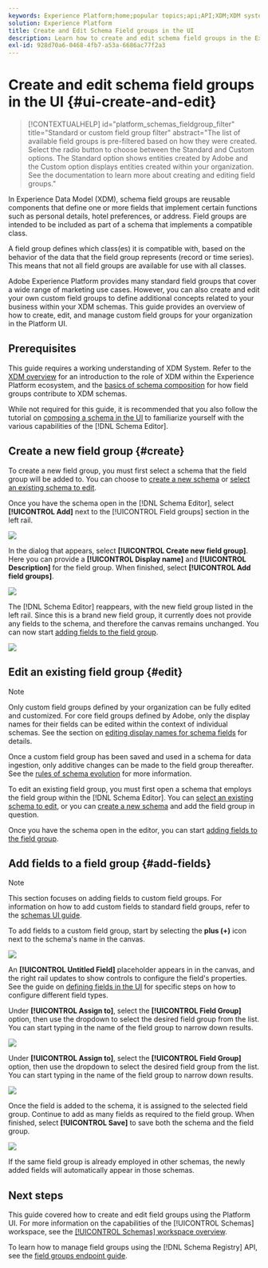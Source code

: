 ```yaml
---
keywords: Experience Platform;home;popular topics;api;API;XDM;XDM system;experience data model;data model;ui;workspace;field group;field groups;
solution: Experience Platform
title: Create and Edit Schema Field groups in the UI
description: Learn how to create and edit schema field groups in the Experience Platform user interface.
exl-id: 928d70a6-0468-4fb7-a53a-6686ac77f2a3
---
```

# Create and edit schema field groups in the UI {#ui-create-and-edit}

>[!CONTEXTUALHELP]
>id="platform_schemas_fieldgroup_filter"
>title="Standard or custom field group filter"
>abstract="The list of available field groups is pre-filtered based on how they were created. Select the radio button to choose between the Standard and Custom options. The Standard option shows entities created by Adobe and the Custom option displays entities created within your organization. See the documentation to learn more about creating and editing field groups."

In Experience Data Model (XDM), schema field groups are reusable components that define one or more fields that implement certain functions such as personal details, hotel preferences, or address. Field groups are intended to be included as part of a schema that implements a compatible class. 

A field group defines which class(es) it is compatible with, based on the behavior of the data that the field group represents (record or time series). This means that not all field groups are available for use with all classes.

Adobe Experience Platform provides many standard field groups that cover a wide range of marketing use cases. However, you can also create and edit your own custom field groups to define additional concepts related to your business within your XDM schemas. This guide provides an overview of how to create, edit, and manage custom field groups for your organization in the Platform UI.

## Prerequisites

This guide requires a working understanding of XDM System. Refer to the [XDM overview](../../home.md) for an introduction to the role of XDM within the Experience Platform ecosystem, and the [basics of schema composition](../../schema/composition.md) for how field groups contribute to XDM schemas.

While not required for this guide, it is recommended that you also follow the tutorial on [composing a schema in the UI](../../tutorials/create-schema-ui.md) to familiarize yourself with the various capabilities of the [!DNL Schema Editor].

## Create a new field group {#create}

To create a new field group, you must first select a schema that the field group will be added to. You can choose to [create a new schema](./schemas.md#create) or [select an existing schema to edit](./schemas.md#edit).

Once you have the schema open in the [!DNL Schema Editor], select **[!UICONTROL Add]** next to the [!UICONTROL Field groups] section in the left rail.

![](../../images/ui/resources/field-groups/add-field-group.png)

In the dialog that appears, select **[!UICONTROL Create new field group]**. Here you can provide a **[!UICONTROL Display name]** and **[!UICONTROL Description]** for the field group. When finished, select **[!UICONTROL Add field groups]**.

![](../../images/ui/resources/field-groups/create-field-group.png)

The [!DNL Schema Editor] reappears, with the new field group listed in the left rail. Since this is a brand new field group, it currently does not provide any fields to the schema, and therefore the canvas remains unchanged. You can now start [adding fields to the field group](#add-fields).

![](../../images/ui/resources/field-groups/field-group-added.png)

## Edit an existing field group {#edit}

>[!NOTE]
>
>Only custom field groups defined by your organization can be fully edited and customized. For core field groups defined by Adobe, only the display names for their fields can be edited within the context of individual schemas. See the section on [editing display names for schema fields](./schemas.md#display-names) for details.
>
>Once a custom field group has been saved and used in a schema for data ingestion, only additive changes can be made to the field group thereafter. See the [rules of schema evolution](../../schema/composition.md#evolution) for more information.

To edit an existing field group, you must first open a schema that employs the field group within the [!DNL Schema Editor]. You can [select an existing schema to edit](./schemas.md#edit), or you can [create a new schema](./schemas.md#create) and add the field group in question.

Once you have the schema open in the editor, you can start [adding fields to the field group](#add-fields).

## Add fields to a field group {#add-fields}

>[!NOTE]
>
>This section focuses on adding fields to custom field groups. For information on how to add custom fields to standard field groups, refer to the [schemas UI guide](./schemas.md#custom-fields-for-standard-groups).

To add fields to a custom field group, start by selecting the **plus (+)** icon next to the schema's name in the canvas.

![](../../images/ui/resources/field-groups/add-field.png)

An **[!UICONTROL Untitled Field]** placeholder appears in in the canvas, and the right rail updates to show controls to configure the field's properties. See the guide on [defining fields in the UI](../fields/overview.md#define) for specific steps on how to configure different field types.

Under **[!UICONTROL Assign to]**, select the **[!UICONTROL Field Group]** option, then use the dropdown to select the desired field group from the list. You can start typing in the name of the field group to narrow down results.

![](../../images/ui/resources/field-groups/select-field-group.png)

Under **[!UICONTROL Assign to]**, select the **[!UICONTROL Field Group]** option, then use the dropdown to select the desired field group from the list. You can start typing in the name of the field group to narrow down results.

![](../../images/ui/resources/field-groups/select-field-group.png)

Once the field is added to the schema, it is assigned to the selected field group. Continue to add as many fields as required to the field group. When finished, select **[!UICONTROL Save]** to save both the schema and the field group.

![](../../images/ui/resources/field-groups/complete-field-group.png)

If the same field group is already employed in other schemas, the newly added fields will automatically appear in those schemas.

## Next steps

This guide covered how to create and edit field groups using the Platform UI. For more information on the capabilities of the [!UICONTROL Schemas] workspace, see the [[!UICONTROL Schemas] workspace overview](../overview.md).

To learn how to manage field groups using the [!DNL Schema Registry] API, see the [field groups endpoint guide](../../api/field-groups.md).
